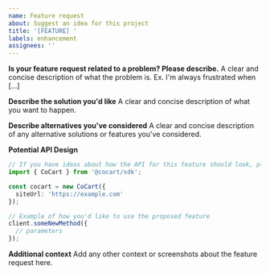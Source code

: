 ```yaml
---
name: Feature request
about: Suggest an idea for this project
title: '[FEATURE] '
labels: enhancement
assignees: ''
---
```


**Is your feature request related to a problem? Please describe.**
A clear and concise description of what the problem is. Ex. I'm always frustrated when [...]

**Describe the solution you'd like**
A clear and concise description of what you want to happen.

**Describe alternatives you've considered**
A clear and concise description of any alternative solutions or features you've considered.

**Potential API Design**
```typescript
// If you have ideas about how the API for this feature should look, please share:
import { CoCart } from '@cocart/sdk';

const cocart = new CoCart({
  siteUrl: 'https://example.com'
});

// Example of how you'd like to use the proposed feature
client.someNewMethod({
  // parameters
});
```

**Additional context**
Add any other context or screenshots about the feature request here. 